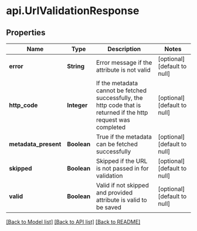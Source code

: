 # api.UrlValidationResponse
## Properties

| Name | Type | Description | Notes |
|------------ | ------------- | ------------- | -------------|
| **error** | **String** | Error message if the attribute is not valid | [optional] [default to null] |
| **http\_code** | **Integer** | If the metadata cannot be fetched successfully, the http code that is returned if the http request was completed | [optional] [default to null] |
| **metadata\_present** | **Boolean** | True if the metadata can be fetched successfully | [optional] [default to null] |
| **skipped** | **Boolean** | Skipped if the URL is not passed in for validation | [optional] [default to null] |
| **valid** | **Boolean** | Valid if not skipped and provided attribute is valid to be saved | [optional] [default to null] |

[[Back to Model list]](../README.md#documentation-for-models) [[Back to API list]](../README.md#documentation-for-api-endpoints) [[Back to README]](../README.md)

